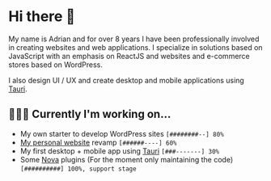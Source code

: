 # Hi there 👋

My name is Adrian and for over 8 years I have been professionally involved in creating websites and web applications. I specialize in solutions based on JavaScript with an emphasis on ReactJS and websites and e-commerce stores based on WordPress.

I also design UI / UX and create desktop and mobile applications using [Tauri](https://tauri.app).

## 👨🏻‍💻 Currently I'm working on...

* My own starter to develop WordPress sites `[########--] 80%`
* [My personal website](https://adrianwiderski.com/) revamp `[######----] 60%`
* My first desktop + mobile app using [Tauri](https://tauri.app) `[###-------] 30%`
* Some [Nova](https://nova.app) plugins (For the moment only maintaining the code) `[##########] 100%, support stage`
